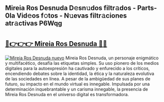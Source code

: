 ## Mireia Ros Desnuda D𝚎sn𝚞dos filtr𝚊dos - Parts-0Ia Vid𝚎os f𝚘tos - N𝚞evas filtr𝚊ciones atr𝚊ctivas P6Wqg

# <h2><a href="http://mb4n73.tromn.icu/?c=Mireia+Ros+Desnuda">🔗👉👉👉 Mireia Ros Desnuda 🔗🔗</a></h2>

[![Mireia Ros Desnuda nuevo](https://i.imgur.com/pEAQMta.gif)](http://mb4n73.tromn.icu/?c=Mireia+Ros+Desnuda)
Mireia Ros Desnuda, un personaje enigmático y multifacético, desafía las etiquetas simples. Su uso pionero de los medios digitales para la autoexpresión ha cautivado y enfurecido a los críticos, encendiendo debates sobre la identidad, la ética y la naturaleza evolutiva de las sociedades en línea. A pesar de la ambigüedad de sus planes de futuro, su impacto en el mundo virtual es innegable. Impulsada por una determinación inquebrantable y un carisma innegable, la presencia de Mireia Ros Desnuda en el universo digital es transformadora.
